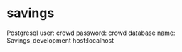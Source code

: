 # savings
Postgresql 
user: crowd 
password: crowd
database name: Savings_development
host:localhost

